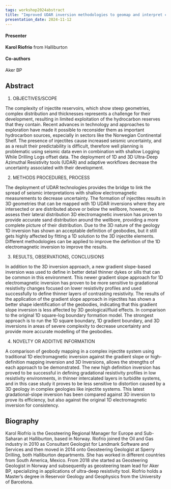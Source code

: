 ```yaml
---
tags: workshop2024abstract
title: "Improved UDAR inversion methodologies to geomap and interpret complex injectite systems in the Norwegian Continental Shelf (Karol Riofrio, Halliburton)"
presentation_date: 2024-11-12
---
```

#### Presenter
**Karol Riofrio** from Halliburton
#### Co-authors
Aker BP
## Abstract
1.	OBJECTIVES/SCOPE 

The complexity of injectite reservoirs, which show steep geometries, complex distribution and thicknesses represents a challenge for their development, resulting in limited exploitation of the hydrocarbon reserves that they contain. Recent advances in technology and approaches to  exploration have made it possible to reconsider them as important hydrocarbon sources, especially in sectors like the Norwegian Continental Shelf.  The presence of injectites cause increased seismic uncertainty, and as a result their predictability is difficult, therefore well planning is problematic using seismic data even in combination with shallow Logging While Drilling Logs offset data.  The deployment of 1D and 3D Ultra-Deep Azimuthal Resistivity tools (UDAR) and adaptive workflows decrease the uncertainty associated with their development.

2.	METHODS PROCEDURES, PROCESS 

The deployment of UDAR technologies provides the bridge to link the spread of seismic interpretations with shallow electromagnetic measurements to decrease uncertainty.  The formation of injectites results in 3D geometries that can be mapped with 1D UDAR inversions where they are intersected or are distributed above or below the wellbore, however, to assess their lateral distribution 3D electromagnetic inversion has proven to provide accurate sand distribution around the wellbore, providing a more complete picture of their distribution. Due to the 3D nature of the geology 1D inversion has shown an acceptable definition of geobodies, but it still gets highly affected by fitting a 1D solution to the 3D injectite elements. Different methodologies can be applied to improve the definition of the 1D electromagnetic inversion to improve the results.

3.	RESULTS, OBSERVATIONS, CONCLUSIONS 

In addition to the 3D inversion approach, a new gradient slope-based inversion was used to define in better detail thinner dykes or sills that can be common in this environment. This newer gradient slope approach for 1D electromagnetic inversion has proven to be more sensitive to gradational resistivity changes focused on lower resistivity profiles and used successfully to define thinner layers of contrasting resistivity. The results of the application of the gradient slope approach in injectites has shown a better shape identification of the geobodies, indicating that this gradient slope inversion is less affected by 3D geological/fluid effects. In comparison to the original 1D square-log boundary formation model.  The strongest approach is to run the 1D square boundary, 1D gradient boundary, and 3D inversions in areas of severe complexity to decrease uncertainty and provide more accurate modelling of the geobodies.

4.	NOVELTY OR ADDITIVE INFORMATION 

A comparison of geobody mapping in a complex injectite system using traditional 1D electromagnetic inversion against the gradient slope or high-definition mapping inversion and 3D Inversions, allows the strengths of each approach to be demonstrated. The new high definition inversion has proved to be successful in defining gradational resistivity profiles in low resistivity environments, in thinner intercalated layers in turbidite systems, and in this case study it proves to be less sensitive to distortion caused by a 3D geology in complex geologies like injectite systems. This latest gradational-slope inversion has been compared against 3D inversion to prove its efficiency, but also against the original 1D electromagnetic inversion for consistency.
## Biography
Karol Riofrío is the Geosteering Regional Manager for Europe and Sub-Saharan at Halliburton, based in Norway. Riofrío joined the Oil and Gas industry in 2010 as Consultant Geologist for Landmark Software and Services and then moved in 2014 onto Geosteering Geologist at Sperry Drilling, both Halliburton departments. She has worked in different countries from South America, Mexico. From 2018 she started as Geosteering Geologist in Norway and subsequently as geosteering team lead for Aker BP, specializing in applications of ultra-deep resistivity tool. Riofrío holds a Master’s degree in Reservoir Geology and Geophysics from the University of Barcelona. 